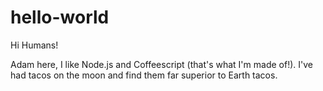 # hello-world

Hi Humans!

Adam here, I like Node.js and Coffeescript (that's what I'm made of!).
I've had tacos on the moon and find them far superior to Earth tacos.

